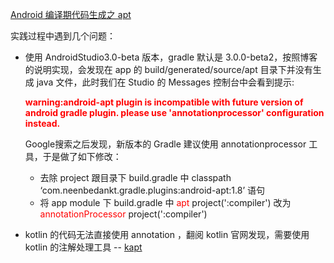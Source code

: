[Android 编译期代码生成之 apt ](http://alighters.com/blog/2016/05/10/apt-code-generate/)

实践过程中遇到几个问题：
* 使用 AndroidStudio3.0-beta 版本，gradle 默认是 3.0.0-beta2，按照博客的说明实现，会发现在 app 的 build/generated/source/apt 目录下并没有生成 java 文件，此时我们在 Studio 的 Messages 控制台中会看到提示:

    <font color="red"><b>warning:android-apt plugin is incompatible with future version of android gradle plugin. please use 'annotationprocessor' configuration instead.</b></font>

    Google搜索之后发现，新版本的 Gradle 建议使用 annotationprocessor 工具，于是做了如下修改：
    - 去除 project 跟目录下 build.gradle 中 classpath ‘com.neenbedankt.gradle.plugins:android-apt:1.8’ 语句
    - 将 app module 下 build.gradle 中 <font color="red">apt</font> project(':compiler')  改为 <font color="red">annotationProcessor</font> project(':compiler')

* kotlin 的代码无法直接使用 annotation ，翻阅 kotlin 官网发现，需要使用 kotlin 的注解处理工具 -- [kapt](https://www.kotlincn.net/docs/reference/kapt.html)
